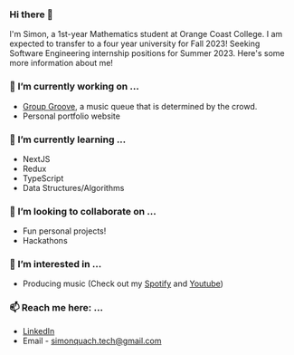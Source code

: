### Hi there 👋

I'm Simon, a 1st-year Mathematics student at Orange Coast College. I am expected to transfer to a four year university for Fall 2023! Seeking Software Engineering internship positions for Summer 2023. Here's some more information about me!

### 🔭 I’m currently working on ...
- [Group Groove](https://github.com/simon-quach/group-groove), a music queue that is determined by the crowd.
- Personal portfolio website

### 🌱 I’m currently learning ...
- NextJS
- Redux
- TypeScript
- Data Structures/Algorithms

### 👯 I’m looking to collaborate on ...
- Fun personal projects!
- Hackathons

### 🌟 I’m interested in ...
- Producing music (Check out my [Spotify](https://open.spotify.com/artist/3SMVcm2yTCliC2bm6hSdFr?si=9sxQUBFlQq2jJxI95Z9Oag) and [Youtube](https://youtube.com/c/tropistact))

### 📫 Reach me here: ...
- [LinkedIn](https://www.linkedin.com/in/simonquach04/)
- Email - simonquach.tech@gmail.com
